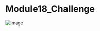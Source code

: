# Module18_Challenge

![image](https://github.com/0zzyt3ch/Module18_Challenge/assets/119699776/ca098639-facb-4602-a415-d776caadd980)

